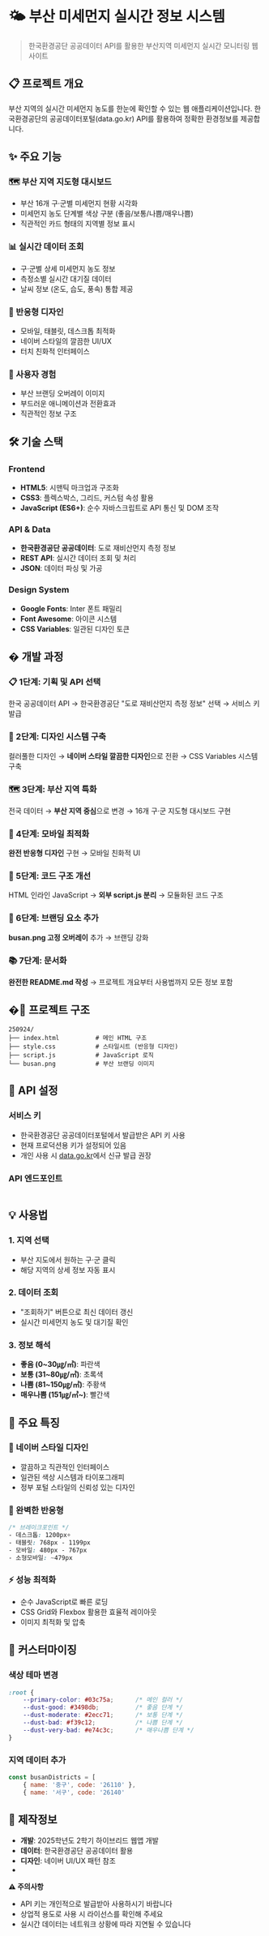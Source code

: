 # 🌤️ 부산 미세먼지 실시간 정보 시스템

> 한국환경공단 공공데이터 API를 활용한 부산지역 미세먼지 실시간 모니터링 웹사이트

## 📋 프로젝트 개요

부산 지역의 실시간 미세먼지 농도를 한눈에 확인할 수 있는 웹 애플리케이션입니다. 
한국환경공단의 공공데이터포털(data.go.kr) API를 활용하여 정확한 환경정보를 제공합니다.

## ✨ 주요 기능

### 🗺️ 부산 지역 지도형 대시보드
- 부산 16개 구·군별 미세먼지 현황 시각화
- 미세먼지 농도 단계별 색상 구분 (좋음/보통/나쁨/매우나쁨)
- 직관적인 카드 형태의 지역별 정보 표시

### 📊 실시간 데이터 조회
- 구·군별 상세 미세먼지 농도 정보
- 측정소별 실시간 대기질 데이터
- 날씨 정보 (온도, 습도, 풍속) 통합 제공

### 📱 반응형 디자인
- 모바일, 태블릿, 데스크톱 최적화
- 네이버 스타일의 깔끔한 UI/UX
- 터치 친화적 인터페이스

### 🎨 사용자 경험
- 부산 브랜딩 오버레이 이미지
- 부드러운 애니메이션과 전환효과
- 직관적인 정보 구조

## 🛠️ 기술 스택

### Frontend
- **HTML5**: 시맨틱 마크업과 구조화
- **CSS3**: 플렉스박스, 그리드, 커스텀 속성 활용
- **JavaScript (ES6+)**: 순수 자바스크립트로 API 통신 및 DOM 조작

### API & Data
- **한국환경공단 공공데이터**: 도로 재비산먼지 측정 정보
- **REST API**: 실시간 데이터 조회 및 처리
- **JSON**: 데이터 파싱 및 가공

### Design System
- **Google Fonts**: Inter 폰트 패밀리
- **Font Awesome**: 아이콘 시스템
- **CSS Variables**: 일관된 디자인 토큰

## � 개발 과정

### 📋 1단계: 기획 및 API 선택
한국 공공데이터 API → 한국환경공단 "도로 재비산먼지 측정 정보" 선택 → 서비스 키 발급

### 🎨 2단계: 디자인 시스템 구축  
컬러풀한 디자인 → **네이버 스타일 깔끔한 디자인**으로 전환 → CSS Variables 시스템 구축

### 🗺️ 3단계: 부산 지역 특화
전국 데이터 → **부산 지역 중심**으로 변경 → 16개 구·군 지도형 대시보드 구현

### 📱 4단계: 모바일 최적화
**완전 반응형 디자인** 구현 → 모바일 친화적 UI

### 🎯 5단계: 코드 구조 개선
HTML 인라인 JavaScript → **외부 script.js 분리** → 모듈화된 코드 구조

### 🌟 6단계: 브랜딩 요소 추가
**busan.png 고정 오버레이** 추가 → 브랜딩 강화

### 📚 7단계: 문서화
**완전한 README.md 작성** → 프로젝트 개요부터 사용법까지 모든 정보 포함

## �📁 프로젝트 구조

```
250924/
├── index.html          # 메인 HTML 구조
├── style.css           # 스타일시트 (반응형 디자인)
├── script.js           # JavaScript 로직
└── busan.png           # 부산 브랜딩 이미지
```

## 🔑 API 설정

### 서비스 키
- 한국환경공단 공공데이터포털에서 발급받은 API 키 사용
- 현재 프로덕션용 키가 설정되어 있음
- 개인 사용 시 [data.go.kr](https://www.data.go.kr)에서 신규 발급 권장

### API 엔드포인트
```javascript
```

## 💡 사용법

### 1. 지역 선택
- 부산 지도에서 원하는 구·군 클릭
- 해당 지역의 상세 정보 자동 표시

### 2. 데이터 조회
- "조회하기" 버튼으로 최신 데이터 갱신
- 실시간 미세먼지 농도 및 대기질 확인

### 3. 정보 해석
- **좋음 (0~30㎍/㎥)**: 파란색
- **보통 (31~80㎍/㎥)**: 초록색  
- **나쁨 (81~150㎍/㎥)**: 주황색
- **매우나쁨 (151㎍/㎥~)**: 빨간색

## 🎯 주요 특징

### 🎨 네이버 스타일 디자인
- 깔끔하고 직관적인 인터페이스
- 일관된 색상 시스템과 타이포그래피
- 정부 포털 스타일의 신뢰성 있는 디자인

### 📱 완벽한 반응형
```css
/* 브레이크포인트 */
- 데스크톱: 1200px+
- 태블릿: 768px - 1199px
- 모바일: 480px - 767px
- 소형모바일: ~479px
```

### ⚡ 성능 최적화
- 순수 JavaScript로 빠른 로딩
- CSS Grid와 Flexbox 활용한 효율적 레이아웃
- 이미지 최적화 및 압축

## 🔧 커스터마이징

### 색상 테마 변경
```css
:root {
    --primary-color: #03c75a;      /* 메인 컬러 */
    --dust-good: #3498db;          /* 좋음 단계 */
    --dust-moderate: #2ecc71;      /* 보통 단계 */
    --dust-bad: #f39c12;           /* 나쁨 단계 */
    --dust-very-bad: #e74c3c;      /* 매우나쁨 단계 */
}
```

### 지역 데이터 추가
```javascript
const busanDistricts = [
    { name: '중구', code: '26110' },
    { name: '서구', code: '26140'
```
## 👥 제작정보

- **개발**: 2025학년도 2학기 하이브리드 웹앱 개발
- **데이터**: 한국환경공단 공공데이터 활용
- **디자인**: 네이버 UI/UX 패턴 참조
- 

**⚠️ 주의사항**
- API 키는 개인적으로 발급받아 사용하시기 바랍니다
- 상업적 용도로 사용 시 라이선스를 확인해 주세요
- 실시간 데이터는 네트워크 상황에 따라 지연될 수 있습니다
